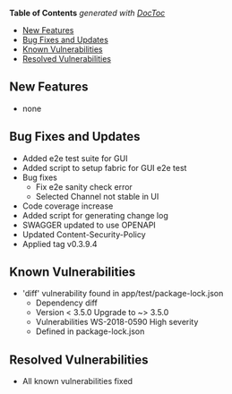 <!-- START doctoc generated TOC please keep comment here to allow auto update -->
<!-- DON'T EDIT THIS SECTION, INSTEAD RE-RUN doctoc TO UPDATE -->
**Table of Contents**  *generated with [DocToc](https://github.com/thlorenz/doctoc)*

- [New Features](#new-features)
- [Bug Fixes and Updates](#bug-fixes-and-updates)
- [Known Vulnerabilities](#known-vulnerabilities)
- [Resolved Vulnerabilities](#resolved-vulnerabilities)

<!-- END doctoc generated TOC please keep comment here to allow auto update -->

<!-- (SPDX-License-Identifier: CC-BY-4.0) -->  <!-- Ensure there is a newline before, and after, this line -->

## New Features

* none

## Bug Fixes and Updates

* Added e2e test suite for GUI
* Added script to setup fabric for GUI e2e test
* Bug fixes
  - Fix e2e sanity check error
  - Selected Channel not stable in UI
* Code coverage increase
* Added script for generating change log
* SWAGGER updated to use OPENAPI
* Updated Content-Security-Policy
* Applied tag v0.3.9.4

## Known Vulnerabilities

* 'diff' vulnerability found in app/test/package-lock.json
  - Dependency diff
  - Version < 3.5.0	Upgrade to ~> 3.5.0
  - Vulnerabilities WS-2018-0590 High severity
  - Defined in package-lock.json

## Resolved Vulnerabilities

* All known vulnerabilities fixed


